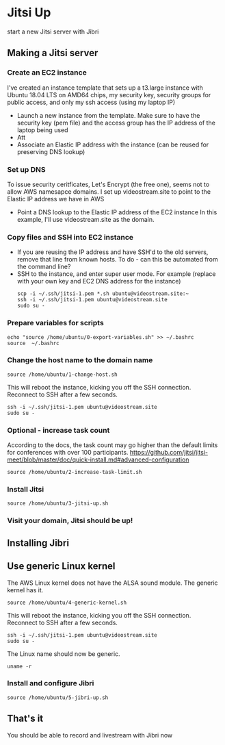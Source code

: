 # Jitsi Up
start a new Jitsi server with Jibri

## Making a Jitsi server

### Create an EC2 instance
I've created an instance template that sets up a
t3.large instance with Ubuntu 18.04 LTS on AMD64 chips,
my security key, security groups for public access,
and only my ssh access (using my laptop IP)

- Launch a new instance from the template.
  Make sure to have the security key (pem file)
  and the access group has the IP address of the laptop being used
- Att
- Associate an Elastic IP address with the instance
  (can be reused for preserving DNS lookup)

### Set up DNS
To issue security ceritficates, Let's Encrypt (the free one),
seems not to allow AWS namesapce domains. I set up videostream.site
to point to the Elastic IP address we have in AWS
- Point a DNS lookup to the Elastic IP address of the EC2 instance
In this example, I'll use videostream.site as the domain.

### Copy files and SSH into EC2 instance
- If you are reusing the IP address and have SSH'd to the old servers, remove
 that line from known hosts.
 To do - can this be automated from the command line?
- SSH to the instance, and enter super user mode.
  For example (replace with your own key and EC2 DNS address for the instance)
  ```
  scp -i ~/.ssh/jitsi-1.pem *.sh ubuntu@videostream.site:~
  ssh -i ~/.ssh/jitsi-1.pem ubuntu@videostream.site
  sudo su -
  ```

### Prepare variables for scripts
```
echo "source /home/ubuntu/0-export-variables.sh" >> ~/.bashrc
source  ~/.bashrc
```

### Change the host name to the domain name
```
source /home/ubuntu/1-change-host.sh
```
This will reboot the instance, kicking you off the SSH connection.
Reconnect to SSH after a few seconds.
```
ssh -i ~/.ssh/jitsi-1.pem ubuntu@videostream.site
sudo su -
```

### Optional - increase task count
According to the docs, the task count may go higher than the default limits
for conferences with over 100 participants.
https://github.com/jitsi/jitsi-meet/blob/master/doc/quick-install.md#advanced-configuration
```
source /home/ubuntu/2-increase-task-limit.sh
```
### Install Jitsi
```
source /home/ubuntu/3-jitsi-up.sh
```

### Visit your domain, Jitsi should be up!


## Installing Jibri

## Use generic Linux kernel
The AWS Linux kernel does not have the ALSA sound module.
The generic kernel has it.
```
source /home/ubuntu/4-generic-kernel.sh
```

This will reboot the instance, kicking you off the SSH connection.
Reconnect to SSH after a few seconds.
```
ssh -i ~/.ssh/jitsi-1.pem ubuntu@videostream.site
sudo su -
```
The Linux name should now be generic.
```
uname -r
```

### Install and configure Jibri
```
source /home/ubuntu/5-jibri-up.sh
```

## That's it
 You should be able to record and livestream with Jibri now
